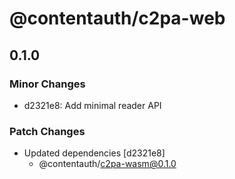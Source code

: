 # @contentauth/c2pa-web

## 0.1.0

### Minor Changes

- d2321e8: Add minimal reader API

### Patch Changes

- Updated dependencies [d2321e8]
  - @contentauth/c2pa-wasm@0.1.0
